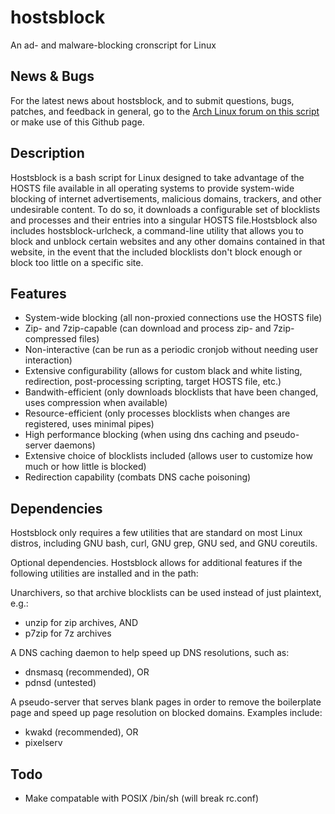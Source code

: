 hostsblock
==========
An ad- and malware-blocking cronscript for Linux

News & Bugs
-----------
For the latest news about hostsblock, and to submit questions, bugs, patches, and feedback in general, go to the [Arch Linux forum on this script](https://bbs.archlinux.org/viewtopic.php?id=139784) or make use of this Github page.

Description
-----------
Hostsblock is a bash script for Linux designed to take advantage of the HOSTS file available in all operating systems to provide system-wide blocking of internet advertisements, malicious domains, trackers, and other undesirable content. To do so, it downloads a configurable set of blocklists and processes and their entries into a singular HOSTS file.Hostsblock also includes hostsblock-urlcheck, a command-line utility that allows you to block and unblock certain websites and any other domains contained in that website, in the event that the included blocklists don't block enough or block too little on a specific site.

Features
--------
* System-wide blocking (all non-proxied connections use the HOSTS file)
* Zip- and 7zip-capable (can download and process zip- and 7zip-compressed files)
* Non-interactive (can be run as a periodic cronjob without needing user interaction)
* Extensive configurability (allows for custom black and white listing, redirection, post-processing scripting, target HOSTS file, etc.)
* Bandwith-efficient (only downloads blocklists that have been changed, uses compression when available)
* Resource-efficient (only processes blocklists when changes are registered, uses minimal pipes)
* High performance blocking (when using dns caching and pseudo-server daemons)
* Extensive choice of blocklists included (allows user to customize how much or how little is blocked)
* Redirection capability (combats DNS cache poisoning)

Dependencies
------------
Hostsblock only requires a few utilities that are standard on most Linux distros, including GNU bash, curl, GNU grep, GNU sed, and GNU coreutils.

Optional dependencies. Hostsblock allows for additional features if the following utilities are installed and in the path:

Unarchivers, so that archive blocklists can be used instead of just plaintext, e.g.:
* unzip for zip archives, AND
* p7zip for 7z archives

A DNS caching daemon to help speed up DNS resolutions, such as:
* dnsmasq (recommended), OR
* pdnsd (untested)

A pseudo-server that serves blank pages in order to remove the boilerplate page and speed up page resolution on blocked domains. Examples include:
* kwakd (recommended), OR
* pixelserv

Todo
----
* Make compatable with POSIX /bin/sh (will break rc.conf)

